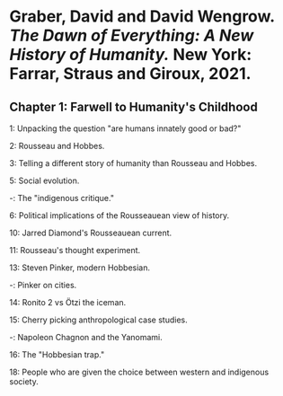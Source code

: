 # Graber, David and David Wengrow. *The Dawn of Everything: A New History of Humanity.* New York: Farrar, Straus and Giroux, 2021. 

## Chapter 1: Farwell to Humanity's Childhood

1: Unpacking the question "are humans innately good or bad?"

2: Rousseau and Hobbes.  

3: Telling a different story of humanity than Rousseau and Hobbes.  

5: Social evolution.  

-: The "indigenous critique."  

6: Political implications of the Rousseauean view of history.  

10: Jarred Diamond's Rousseauean current.  

11: Rousseau's thought experiment.

13: Steven Pinker, modern Hobbesian.

-: Pinker on cities.  

14: Ronito 2 vs Ötzi the iceman.  

15: Cherry picking anthropological case studies.  

-: Napoleon Chagnon and the Yanomami.  

16: The "Hobbesian trap."  

18: People who are given the choice between western and indigenous society.  

